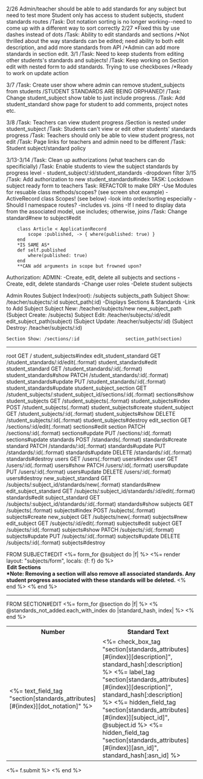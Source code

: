 2/26
    Admin/teacher should be able to add standards for any subject but need to test more
    Student only has access to student subjects, student standards routes
        /Task: Dot notation sorting is no longer working--need to come up with a different way to sort correctly
2/27            *Fixed this by use dashes instead of dots
    /Task: Ability to edit standards and sections 
        /*Not thrilled about the way standards can be edited; need ability to both edit description, and add more standards from API
           /*Admin can add more standards in section edit.
3/1
    /Task: Need to keep students from editing other students's standards and subjects!
    /Task: Keep working on Section edit with nested form to add standards. Trying to use checkboxes
        /*Ready to work on update action 

3/7
    /Task: Create user show where admin can remove student_subjects from students
        /STUDENT STANDARDS ARE BEING ORPHANED!
    /Task: Change student_subject show table to just include progress.
        /Task: Add student_standard show page for student to add comments, project notes etc.

3/8
    /Task: Teachers can view student progress 
        /Section is nested under student_subject
    /Task: Students can't view or edit other students' standards progress
    /Task: Teachers should only be able to view student progress, not edit
    /Task: Page links for teachers and admin need to be different
    /Task: Student subject/standard policy

3/13-3/14
    /Task: Clean up authorizations (what teachers can do specificially)
    /Task: Enable students to view the subject standards by progress level
        - student_subject/:id/student_standards 
            -dropdown filter
3/15 
    /Task: Add authorization to new student_standards#index
    TASK: Lockdown subject ready form to teachers
    Task: REFACTOR to make DRY
        -Use Modules for resuable class methods/scopes? (see screen shot example)
        -ActiveRecord class Scopes! (see below)
            -look into order/sorting especially
        -Should I namespace routes?
        -includes vs. joins 
            -If I need to display data from the associated model, use includes; otherwise, joins
    /Task: Change standard#new to subject#edit

        class Article < ApplicationRecord
            scope :published, -> { where(published: true) }
        end
        *IS SAME AS*
        def self.published
            where(published: true)
        end
        **CAN add arguments in scope but frowned upon?
 
Authorization:
    ADMIN: 
        -Create, edit, delete all subjects and sections
        -Create, edit, delete standards
        -Change user roles
        -Delete student subjects


Admin Routes
    Subject Index(root): /subjects              subjects_path
    Subject Show: /teacher/subjects/:id         subject_path(:id)
        -Displays Sections & Standards
        -Link to Add Subject
    Subject New: /teacher/subjects/new          new_subject_path
      (Subject Create: /subjects)
    Subject Edit: /teacher/subjects/:id/edit    edit_subject_path(subject)
      (Subject Update: /teacher/subjects/:id)
      (Subject Destroy: /teacher/subjects/:id)
    
    Section Show: /sections/:id                 section_path(section)

-----

root GET      /                                                            student_subjects#index
           edit_student_standard GET      /student_standards/:id/edit(.:format)                        student_standards#edit
                student_standard GET      /student_standards/:id(.:format)                             student_standards#show
                                 PATCH    /student_standards/:id(.:format)                             student_standards#update
                                 PUT      /student_standards/:id(.:format)                             student_standards#update
         student_subject_section GET      /student_subjects/:student_subject_id/sections/:id(.:format) sections#show
                student_subjects GET      /student_subjects(.:format)                                  student_subjects#index
                                 POST     /student_subjects(.:format)                                  student_subjects#create
                 student_subject GET      /student_subjects/:id(.:format)                              student_subjects#show
                                 DELETE   /student_subjects/:id(.:format)                              student_subjects#destroy
                    edit_section GET      /sections/:id/edit(.:format)                                 sections#edit
                         section PATCH    /sections/:id(.:format)                                      sections#update
                                 PUT      /sections/:id(.:format)                                      sections#update
                       standards POST     /standards(.:format)                                         standards#create
                        standard PATCH    /standards/:id(.:format)                                     standards#update
                                 PUT      /standards/:id(.:format)                                     standards#update
                                 DELETE   /standards/:id(.:format)                                     standards#destroy
                           users GET      /users(.:format)                                             users#index
                            user GET      /users/:id(.:format)                                         users#show
                                 PATCH    /users/:id(.:format)                                         users#update
                                 PUT      /users/:id(.:format)                                         users#update
                                 DELETE   /users/:id(.:format)                                         users#destroy
            new_subject_standard GET      /subjects/:subject_id/standards/new(.:format)                standards#new
           edit_subject_standard GET      /subjects/:subject_id/standards/:id/edit(.:format)           standards#edit
                subject_standard GET      /subjects/:subject_id/standards/:id(.:format)                standards#show
                        subjects GET      /subjects(.:format)                                          subjects#index
                                 POST     /subjects(.:format)                                          subjects#create
                     new_subject GET      /subjects/new(.:format)                                      subjects#new
                    edit_subject GET      /subjects/:id/edit(.:format)                                 subjects#edit
                         subject GET      /subjects/:id(.:format)                                      subjects#show
                                 PATCH    /subjects/:id(.:format)                                      subjects#update
                                 PUT      /subjects/:id(.:format)                                      subjects#update
                                 DELETE   /subjects/:id(.:format)                                      subjects#destroy

FROM SUBJECT#EDIT
    <%= form_for @subject do |f| %>
        <%= render layout: "subjects/form", locals: {f: f} do %>
            <legend><b>Edit Sections</b></legend>
            <b>*Note: Removing a section will also remove all associated standards. Any student progress associated with these standards will be deleted.</b>
        <% end %>
    <% end %>

---

FROM SECTION#EDIT
    <%= form_for @section do |f| %>
        <table>
        <tr>
            <th>Number</th>
            <th>Standard Text</th>
        </tr>
        <% @standards_not_added.each_with_index do |standard_hash, index| %>
        <tr>
            <td><%= text_field_tag "section[standards_attributes][#{index}][dot_notation]" %></td>
            <td>
            <%= check_box_tag "section[standards_attributes][#{index}][description]", standard_hash[:description] %> 
            <%= label_tag "section[standards_attributes][#{index}][description]", standard_hash[:description] %>
            <%= hidden_field_tag "section[standards_attributes][#{index}][subject_id]", @subject.id %>
            <%= hidden_field_tag "section[standards_attributes][#{index}][asn_id]", standard_hash[:asn_id] %>
            </td>
        </tr>
        <% end %>
    </table>
    <%= f.submit %>
    <% end %>
